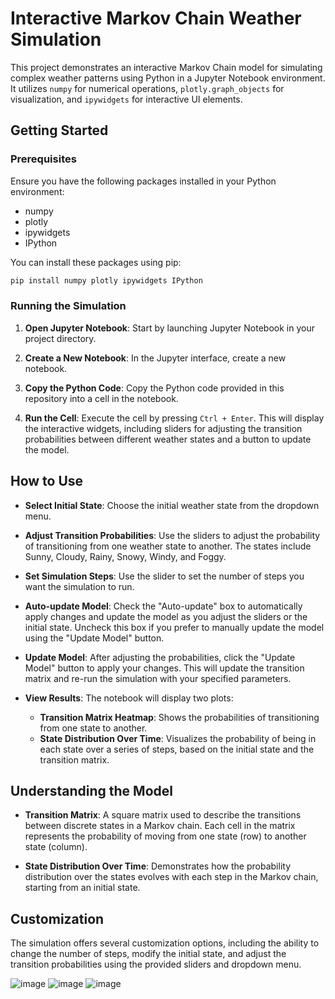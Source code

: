 # Interactive Markov Chain Weather Simulation

This project demonstrates an interactive Markov Chain model for simulating complex weather patterns using Python in a Jupyter Notebook environment. It utilizes `numpy` for numerical operations, `plotly.graph_objects` for visualization, and `ipywidgets` for interactive UI elements.

## Getting Started

### Prerequisites

Ensure you have the following packages installed in your Python environment:

- numpy
- plotly
- ipywidgets
- IPython

You can install these packages using pip:

```bash
pip install numpy plotly ipywidgets IPython
```

### Running the Simulation

1. **Open Jupyter Notebook**: Start by launching Jupyter Notebook in your project directory.

2. **Create a New Notebook**: In the Jupyter interface, create a new notebook.

3. **Copy the Python Code**: Copy the Python code provided in this repository into a cell in the notebook.

4. **Run the Cell**: Execute the cell by pressing `Ctrl + Enter`. This will display the interactive widgets, including sliders for adjusting the transition probabilities between different weather states and a button to update the model.

## How to Use

- **Select Initial State**: Choose the initial weather state from the dropdown menu.
  
- **Adjust Transition Probabilities**: Use the sliders to adjust the probability of transitioning from one weather state to another. The states include Sunny, Cloudy, Rainy, Snowy, Windy, and Foggy.

- **Set Simulation Steps**: Use the slider to set the number of steps you want the simulation to run.

- **Auto-update Model**: Check the "Auto-update" box to automatically apply changes and update the model as you adjust the sliders or the initial state. Uncheck this box if you prefer to manually update the model using the "Update Model" button.

- **Update Model**: After adjusting the probabilities, click the "Update Model" button to apply your changes. This will update the transition matrix and re-run the simulation with your specified parameters.

- **View Results**: The notebook will display two plots:
  - **Transition Matrix Heatmap**: Shows the probabilities of transitioning from one state to another.
  - **State Distribution Over Time**: Visualizes the probability of being in each state over a series of steps, based on the initial state and the transition matrix.

## Understanding the Model

- **Transition Matrix**: A square matrix used to describe the transitions between discrete states in a Markov chain. Each cell in the matrix represents the probability of moving from one state (row) to another state (column).

- **State Distribution Over Time**: Demonstrates how the probability distribution over the states evolves with each step in the Markov chain, starting from an initial state.

## Customization

The simulation offers several customization options, including the ability to change the number of steps, modify the initial state, and adjust the transition probabilities using the provided sliders and dropdown menu.

![image](https://github.com/Flubbeh/WeatherTransitionMarkovModel/assets/26907138/7e9c7d35-07d6-4fb4-a6d0-c99cba07f2cc)
![image](https://github.com/Flubbeh/WeatherTransitionMarkovModel/assets/26907138/94b317ed-6b4e-4578-ab73-01a91822d70f)
![image](https://github.com/Flubbeh/WeatherTransitionMarkovModel/assets/26907138/6a8af43f-f04d-4cb4-b23e-3b6dacbdf62f)

